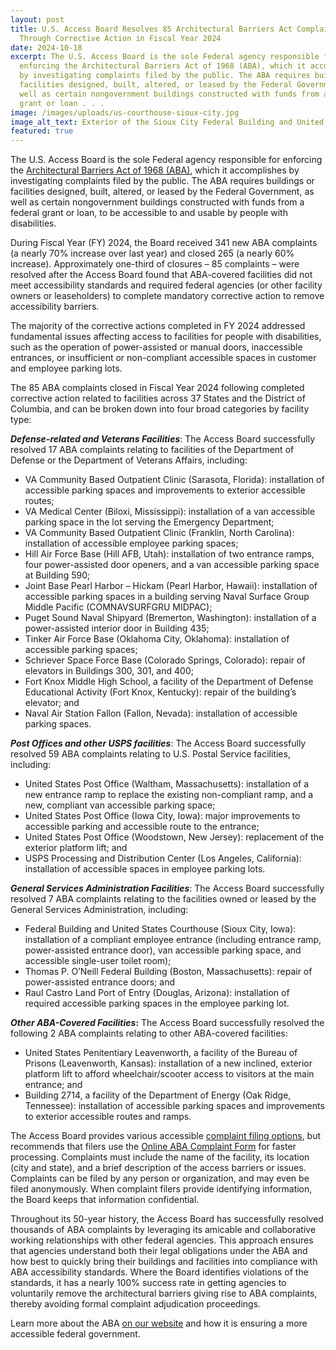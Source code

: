 ```yaml
---
layout: post
title: U.S. Access Board Resolves 85 Architectural Barriers Act Complaints
  Through Corrective Action in Fiscal Year 2024
date: 2024-10-18
excerpt: The U.S. Access Board is the sole Federal agency responsible for
  enforcing the Architectural Barriers Act of 1968 (ABA), which it accomplishes
  by investigating complaints filed by the public. The ABA requires buildings or
  facilities designed, built, altered, or leased by the Federal Government, as
  well as certain nongovernment buildings constructed with funds from a federal
  grant or loan . . .
image: /images/uploads/us-courthouse-sioux-city.jpg
image_alt_text: Exterior of the Sioux City Federal Building and United States Courthouse.
featured: true
---
```

The U.S. Access Board is the sole Federal agency responsible for enforcing the [Architectural Barriers Act of 1968 (ABA)](https://www.access-board.gov/about/law/aba.html), which it accomplishes by investigating complaints filed by the public. The ABA requires buildings or facilities designed, built, altered, or leased by the Federal Government, as well as certain nongovernment buildings constructed with funds from a federal grant or loan, to be accessible to and usable by people with disabilities.

During Fiscal Year (FY) 2024, the Board received 341 new ABA complaints (a nearly 70% increase over last year) and closed 265 (a nearly 60% increase). Approximately one-third of closures – 85 complaints – were resolved after the Access Board found that ABA-covered facilities did not meet accessibility standards and required federal agencies (or other facility owners or leaseholders) to complete mandatory corrective action to remove accessibility barriers.

The majority of the corrective actions completed in FY 2024 addressed fundamental issues affecting access to facilities for people with disabilities, such as the operation of power-assisted or manual doors, inaccessible entrances, or insufficient or non-compliant accessible spaces in customer and employee parking lots.

The 85 ABA complaints closed in Fiscal Year 2024 following completed corrective action related to facilities across 37 States and the District of Columbia, and can be broken down into four broad categories by facility type: 

***Defense-related and Veterans Facilities***: The Access Board successfully resolved 17 ABA complaints relating to facilities of the Department of Defense or the Department of Veterans Affairs, including:

* VA Community Based Outpatient Clinic (Sarasota, Florida): installation of accessible parking spaces and improvements to exterior accessible routes;
* VA Medical Center (Biloxi, Mississippi): installation of a van accessible parking space in the lot serving the Emergency Department;
* VA Community Based Outpatient Clinic (Franklin, North Carolina): installation of accessible employee parking spaces;
* Hill Air Force Base (Hill AFB, Utah): installation of two entrance ramps, four power-assisted door openers, and a van accessible parking space at Building 590;
* Joint Base Pearl Harbor – Hickam (Pearl Harbor, Hawaii): installation of accessible parking spaces in a building serving Naval Surface Group Middle Pacific (COMNAVSURFGRU MIDPAC);
* Puget Sound Naval Shipyard (Bremerton, Washington): installation of a power-assisted interior door in Building 435;
* Tinker Air Force Base (Oklahoma City, Oklahoma): installation of accessible parking spaces;
* Schriever Space Force Base (Colorado Springs, Colorado): repair of elevators in Buildings 300, 301, and 400; 
* Fort Knox Middle High School, a facility of the Department of Defense Educational Activity (Fort Knox, Kentucky): repair of the building’s elevator; and
* Naval Air Station Fallon (Fallon, Nevada): installation of accessible parking spaces.

***Post Offices and other USPS facilities***: The Access Board successfully resolved 59 ABA complaints relating to U.S. Postal Service facilities, including:

* United States Post Office (Waltham, Massachusetts): installation of a new entrance ramp to replace the existing non-compliant ramp, and a new, compliant van accessible parking space;
* United States Post Office (Iowa City, Iowa): major improvements to accessible parking and accessible route to the entrance;
* United States Post Office (Woodstown, New Jersey): replacement of the exterior platform lift; and
* USPS Processing and Distribution Center (Los Angeles, California): installation of accessible spaces in employee parking lots.

***General Services Administration Facilities***: The Access Board successfully resolved 7 ABA complaints relating to the facilities owned or leased by the General Services Administration, including:

* Federal Building and United States Courthouse (Sioux City, Iowa): installation of a compliant employee entrance (including entrance ramp, power-assisted entrance door), van accessible parking space, and accessible single-user toilet room);
* Thomas P. O’Neill Federal Building (Boston, Massachusetts): repair of power-assisted entrance doors; and
* Raul Castro Land Port of Entry (Douglas, Arizona): installation of required accessible parking spaces in the employee parking lot. 

***Other ABA-Covered Facilities*:** The Access Board successfully resolved the following 2 ABA complaints relating to other ABA-covered facilities:

* United States Penitentiary Leavenworth, a facility of the Bureau of Prisons (Leavenworth, Kansas): installation of a new inclined, exterior platform lift to afford wheelchair/scooter access to visitors at the main entrance; and 
* Building 2714, a facility of the Department of Energy (Oak Ridge, Tennessee): installation of accessible parking spaces and improvements to exterior accessible routes and ramps.

The Access Board provides various accessible [complaint filing options](https://www.access-board.gov/enforcement/), but recommends that filers use the [Online ABA Complaint Form](https://www.access-board.gov/enforcement/) for faster processing. Complaints must include the name of the facility, its location (city and state), and a brief description of the access barriers or issues. Complaints can be filed by any person or organization, and may even be filed anonymously. When complaint filers provide identifying information, the Board keeps that information confidential.

Throughout its 50-year history, the Access Board has successfully resolved thousands of ABA complaints by leveraging its amicable and collaborative working relationships with other federal agencies. This approach ensures that agencies understand both their legal obligations under the ABA and how best to quickly bring their buildings and facilities into compliance with ABA accessibility standards. Where the Board identifies violations of the standards, it has a nearly 100% success rate in getting agencies to voluntarily remove the architectural barriers giving rise to ABA complaints, thereby avoiding formal complaint adjudication proceedings.

Learn more about the ABA [on our website](https://www.access-board.gov/enforcement/) and how it is ensuring a more accessible federal government.